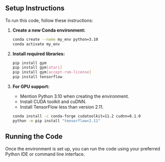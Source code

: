 ## Setup Instructions

To run this code, follow these instructions:

1. **Create a new Conda environment:**

    ```bash
    conda create --name my_env python=3.10
    conda activate my_env
    ```

2. **Install required libraries:**

    ```bash
    pip install gym
    pip install gym[atari]
    pip install gym[accept-rom-license]
    pip install tensorflow
    ```

3. **For GPU support:**

    - Mention Python 3.10 when creating the environment.
    - Install CUDA toolkit and cuDNN.
    - Install TensorFlow less than version 2.11.

    ```bash
    conda install -c conda-forge cudatoolkit=11.2 cudnn=8.1.0
    python -m pip install "tensorflow<2.11"
    ```

## Running the Code

Once the environment is set up, you can run the code using your preferred Python IDE or command line interface.


